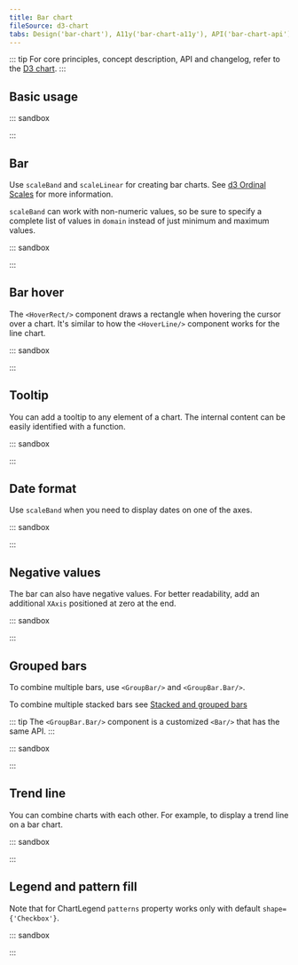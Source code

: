 ```yaml
---
title: Bar chart
fileSource: d3-chart
tabs: Design('bar-chart'), A11y('bar-chart-a11y'), API('bar-chart-api'), Examples('bar-chart-d3-code'), Changelog('d3-chart-changelog')
---
```


::: tip
For core principles, concept description, API and changelog, refer to the [D3 chart](/data-display/d3-chart/d3-chart).
:::

## Basic usage

::: sandbox

<script lang="tsx">
  export Demo from './examples/basic-usage.tsx';
</script>

:::

## Bar

Use `scaleBand` and `scaleLinear` for creating bar charts. See [d3 Ordinal Scales](https://github.com/d3/d3-scale#ordinal-scales) for more information.

`scaleBand` can work with non-numeric values, so be sure to specify a complete list of values in `domain` instead of just minimum and maximum values.

::: sandbox

<script lang="tsx">
  export Demo from './examples/bar.tsx';
</script>

:::

## Bar hover

The `<HoverRect/>` component draws a rectangle when hovering the cursor over a chart. It's similar to how the `<HoverLine/>` component works for the line chart.

::: sandbox

<script lang="tsx">
  export Demo from './examples/bar-hover.tsx';
</script>

:::

## Tooltip

You can add a tooltip to any element of a chart. The internal content can be easily identified with a function.

::: sandbox

<script lang="tsx">
  export Demo from './examples/tooltip.tsx';
</script>

:::

## Date format

Use `scaleBand` when you need to display dates on one of the axes.

::: sandbox

<script lang="tsx">
  export Demo from './examples/date-format.tsx';
</script>

:::

## Negative values

The bar can also have negative values. For better readability, add an additional `XAxis` positioned at zero at the end.

::: sandbox

<script lang="tsx">
  export Demo from './examples/negative-values.tsx';
</script>

:::

## Grouped bars

To combine multiple bars, use `<GroupBar/>` and `<GroupBar.Bar/>`.

To combine multiple stacked bars see [Stacked and grouped bars](/data-display/stacked-bar-chart/stacked-bar-chart-d3-code#stacked-and-grouped-chart)

::: tip
The `<GroupBar.Bar/>` component is a customized `<Bar/>` that has the same API.
:::

::: sandbox

<script lang="tsx">
  export Demo from './examples/grouped-bars.tsx';
</script>

:::

## Trend line

You can combine charts with each other. For example, to display a trend line on a bar chart.

::: sandbox

<script lang="tsx">
  export Demo from './examples/trend-line.tsx';
</script>

:::

## Legend and pattern fill

Note that for ChartLegend `patterns` property works only with default `shape={'Checkbox'}`.

::: sandbox

<script lang="tsx">
  export Demo from './examples/legend-and-pattern-fill.tsx';
</script>

:::
